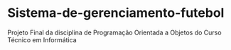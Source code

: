 # Sistema-de-gerenciamento-futebol
Projeto Final da disciplina de Programação Orientada a Objetos do Curso Técnico em Informática
